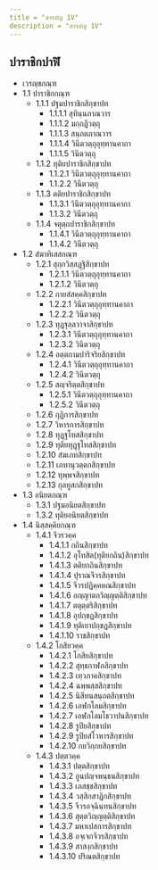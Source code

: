 ```yaml
---
title = "สารบัญ 1V"
description = "สารบัญ 1V"
---
```


## ปาราชิกปาฬิ

  - เวรญฺชกณฺฑ
  - 1.1 ปาราชิกกณฺฑ
    - 1.1.1 ปฐมปาราชิกสิกฺขาปท
      - 1.1.1.1 สุทินฺนภาณวาร
      - 1.1.1.2 มกฺกฏีวตฺถุ
      - 1.1.1.3 สนฺถตภาณวาร
      - 1.1.1.4 วินีตวตฺถุอุทฺทานคาถา
      - 1.1.1.5 วินีตวตฺถุ
    - 1.1.2 ทุติยปาราชิกสิกฺขาปท
      - 1.1.2.1 วินีตวตฺถุอุทฺทานคาถา
      - 1.1.2.2 วินีตวตฺถุ
    - 1.1.3 ตติยปาราชิกสิกฺขาปท
      - 1.1.3.1 วินีตวตฺถุอุทฺทานคาถา
      - 1.1.3.2 วินีตวตฺถุ
    - 1.1.4 จตุตฺถปาราชิกสิกฺขาปท
      - 1.1.4.1 วินีตวตฺถุอุทฺทานคาถา
      - 1.1.4.2 วินีตวตฺถุ
  - 1.2 สํฆาทิเสสกณฺฑ
    - 1.2.1 สุกฺกวิสฺสฏฺฐิสิกฺขาปท
      - 1.2.1.1 วินีตวตฺถุอุทฺทานคาถา
      - 1.2.1.2 วินีตวตฺถุ
    - 1.2.2 กายสํสคฺคสิกฺขาปท
      - 1.2.2.1 วินีตวตฺถุอุทฺทานคาถา
      - 1.2.2.2 วินีตวตฺถุ
    - 1.2.3 ทุฏฺฐุลฺลวาจาสิกฺขาปท
      - 1.2.3.1 วินีตวตฺถุอุทฺทานคาถา
      - 1.2.3.2 วินีตวตฺถุ
    - 1.2.4 อตฺตกามปาริจริยสิกฺขาปท
      - 1.2.4.1 วินีตวตฺถุอุทฺทานคาถา
      - 1.2.4.2 วินีตวตฺถุ
    - 1.2.5 สญฺจริตฺตสิกฺขาปท
      - 1.2.5.1 วินีตวตฺถุอุทฺทานคาถา
      - 1.2.5.2 วินีตวตฺถุ
    - 1.2.6 กุฏิการสิกฺขาปท
    - 1.2.7 วิหารการสิกฺขาปท
    - 1.2.8 ทุฏฺฐโทสสิกฺขาปท
    - 1.2.9 ทุติยทุฏฺฐโทสสิกฺขาปท
    - 1.2.10 สํฆเภทสิกฺขาปท
    - 1.2.11 เภทานุวตฺตกสิกฺขาปท
    - 1.2.12 ทุพฺพจสิกฺขาปท
    - 1.2.13 กุลทูสกสิกฺขาปท
  - 1.3 อนิยตกณฺฑ
    - 1.3.1 ปฐมอนิยตสิกฺขาปท
    - 1.3.2 ทุติยอนิยตสิกฺขาปท
  - 1.4 นิสฺสคฺคิยกณฺฑ
    - 1.4.1 จีวรวคฺค
      - 1.4.1.1 กถินสิกฺขาปท
      - 1.4.1.2 อุโทสิต(ทุติยกถิน)สิกฺขาปท
      - 1.4.1.3 ตติยกถินสิกฺขาปท
      - 1.4.1.4 ปุราณจีวรสิกฺขาปท
      - 1.4.1.5 จีวรปฏิคฺคหณสิกฺขาปท
      - 1.4.1.6 อญฺญาตกวิญฺญตฺติสิกฺขาปท
      - 1.4.1.7 ตตุตฺตริสิกฺขาปท
      - 1.4.1.8 อุปกฺขฏสิกฺขาปท
      - 1.4.1.9 ทุติเยาปกฺขฏสิกฺขาปท
      - 1.4.1.10 ราชสิกฺขาปท
    - 1.4.2 โกสิยวคฺค
      - 1.4.2.1 โกสิยสิกฺขาปท
      - 1.4.2.2 สุทฺธกาฬกสิกฺขาปท
      - 1.4.2.3 เทฺวภาคสิกฺขาปท
      - 1.4.2.4 ฉพฺพสฺสสิกฺขาปท
      - 1.4.2.5 นิสีทนสนฺถตสิกฺขาปท
      - 1.4.2.6 เอฬกโลมสิกฺขาปท
      - 1.4.2.7 เอฬกโลมโธวาปนสิกฺขาปท
      - 1.4.2.8 รูปิยสิกฺขาปท
      - 1.4.2.9 รูปิยสํโวหารสิกฺขาปท
      - 1.4.2.10 กยวิกฺกยสิกฺขาปท
    - 1.4.3 ปตฺตวคฺค
      - 1.4.3.1 ปตฺตสิกฺขาปท
      - 1.4.3.2 อูนปญฺจพนฺธนสิกฺขาปท
      - 1.4.3.3 เภสชฺชสิกฺขาปท
      - 1.4.3.4 วสฺสิกสาฏิกสิกฺขาปท
      - 1.4.3.5 จีวรอจฺฉินฺทนสิกฺขาปท
      - 1.4.3.6 สุตฺตวิญฺญตฺติสิกฺขาปท
      - 1.4.3.7 มหาเปสการสิกฺขาปท
      - 1.4.3.8 อจฺเจกจีวรสิกฺขาปท
      - 1.4.3.9 สาสงฺกสิกฺขาปท
      - 1.4.3.10 ปริณตสิกฺขาปท